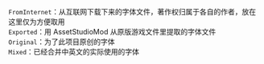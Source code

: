 ```FromInternet```：从互联网下载下来的字体文件，著作权归属于各自的作者，放在这里仅为方便取用<br>
```Exported```：用 AssetStudioMod 从原版游戏文件里提取的字体文件<br>
```Original```：为了此项目原创的字体<br>
```Mixed```：已经合并中英文的实际使用的字体